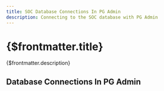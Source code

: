 ```yaml
---
title: SOC Database Connections In PG Admin
description: Connecting to the SOC database with PG Admin
---
```


# {$frontmatter.title}

{$frontmatter.description}

## Database Connections In PG Admin
